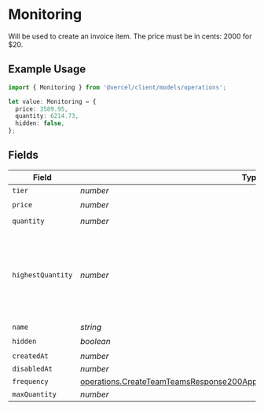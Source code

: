 # Monitoring

Will be used to create an invoice item. The price must be in cents: 2000 for $20.

## Example Usage

```typescript
import { Monitoring } from '@vercel/client/models/operations';

let value: Monitoring = {
  price: 3589.95,
  quantity: 6214.73,
  hidden: false,
};
```

## Fields

| Field             | Type                                                                                                                                                                                 | Required           | Description                                                                                           |
| ----------------- | ------------------------------------------------------------------------------------------------------------------------------------------------------------------------------------ | ------------------ | ----------------------------------------------------------------------------------------------------- |
| `tier`            | _number_                                                                                                                                                                             | :heavy_minus_sign: | N/A                                                                                                   |
| `price`           | _number_                                                                                                                                                                             | :heavy_check_mark: | N/A                                                                                                   |
| `quantity`        | _number_                                                                                                                                                                             | :heavy_check_mark: | N/A                                                                                                   |
| `highestQuantity` | _number_                                                                                                                                                                             | :heavy_minus_sign: | The highest quantity in the current period. Used to render the correct enable/disable UI for add-ons. |
| `name`            | _string_                                                                                                                                                                             | :heavy_minus_sign: | N/A                                                                                                   |
| `hidden`          | _boolean_                                                                                                                                                                            | :heavy_check_mark: | N/A                                                                                                   |
| `createdAt`       | _number_                                                                                                                                                                             | :heavy_minus_sign: | N/A                                                                                                   |
| `disabledAt`      | _number_                                                                                                                                                                             | :heavy_minus_sign: | N/A                                                                                                   |
| `frequency`       | [operations.CreateTeamTeamsResponse200ApplicationJSONResponseBodyBillingFrequency](../../models/operations/createteamteamsresponse200applicationjsonresponsebodybillingfrequency.md) | :heavy_minus_sign: | N/A                                                                                                   |
| `maxQuantity`     | _number_                                                                                                                                                                             | :heavy_minus_sign: | N/A                                                                                                   |
